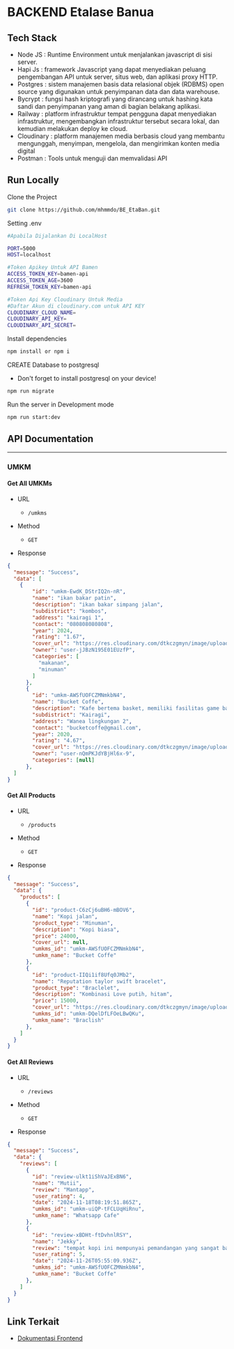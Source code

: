 # BACKEND Etalase Banua

## Tech Stack
- Node JS : Runtime Environment untuk menjalankan javascript di sisi server.
- Hapi Js : framework Javascript yang dapat menyediakan peluang pengembangan API untuk server, situs web, dan aplikasi proxy HTTP.
- Postgres : sistem manajemen basis data relasional objek (RDBMS) open source yang digunakan untuk penyimpanan data dan data warehouse.
- Bycrypt : fungsi hash kriptografi yang dirancang untuk hashing kata sandi dan penyimpanan yang aman di bagian belakang aplikasi.
- Railway : platform infrastruktur tempat pengguna dapat menyediakan infrastruktur, mengembangkan infrastruktur tersebut secara lokal, dan kemudian melakukan deploy ke cloud.
- Cloudinary : platform manajemen media berbasis cloud yang membantu mengunggah, menyimpan, mengelola, dan mengirimkan konten media digital
- Postman : Tools untuk menguji dan memvalidasi API

## Run Locally

Clone the Project

```bash
git clone https://github.com/mhmmdo/BE_EtaBan.git
```

Setting .env

```bash
#Apabila Dijalankan Di LocalHost

PORT=5000
HOST=localhost

#Token Apikey Untuk API Bamen
ACCESS_TOKEN_KEY=bamen-api
ACCESS_TOKEN_AGE=3600
REFRESH_TOKEN_KEY=bamen-api

#Token Api Key Cloudinary Untuk Media
#Daftar Akun di cloudinary.com untuk API KEY
CLOUDINARY_CLOUD_NAME=
CLOUDINARY_API_KEY=
CLOUDINARY_API_SECRET=

```

Install dependencies

```bash
npm install or npm i
```

CREATE Database to postgresql
- Don't forget to install postgresql on your device!
```bash
npm run migrate
```

Run the server in Development mode

```bash
npm run start:dev
```

## API Documentation

---

### UMKM

#### Get All UMKMs

- URL
  - `/umkms`

- Method
  - `GET`

- Response
```json
{
  "message": "Success",
  "data": [
    {
        "id": "umkm-EwdK_DStrIQ2n-nR",
        "name": "ikan bakar patin",
        "description": "ikan bakar simpang jalan",
        "subdistrict": "kombos",
        "address": "kairagi 1",
        "contact": "080808080808",
        "year": 2024,
        "rating": "1.67",
        "cover_url": "https://res.cloudinary.com/dtkczgmyn/image/upload/v1732551134/.../mrtbk.jpg",
        "owner": "user-jJBzN195E01EUzfP",
        "categories": [
          "makanan",
          "minuman"
        ]
      },
      {
        "id": "umkm-AWSfUOFCZMNmkbN4",
        "name": "Bucket Coffe",
        "description": "Kafe bertema basket, memiliki fasilitas game basket",
        "subdistrict": "Kairagi",
        "address": "Wanea lingkungan 2",
        "contact": "bucketcoffe@gmail.com",
        "year": 2020,
        "rating": "4.67",
        "cover_url": "https://res.cloudinary.com/dtkczgmyn/image/upload/v1731926663/..../%E6%83%A0%E6%AF%94%E5%A3%BD%E9%AF%9B%E9%AD%9A%E7%87%92.jpg",
        "owner": "user-nQmPKJdYBjHl6x-9",
        "categories": [null]
      },
  ]
}
```

#### Get All Products

- URL
  - `/products`

- Method
  - `GET`

- Response
```json
{
  "message": "Success",
  "data": {
    "products": [
      {
        "id": "product-C6zCj6uBH6-mBOV6",
        "name": "Kopi jalan",
        "product_type": "Minuman",
        "description": "Kopi biasa",
        "price": 24000,
        "cover_url": null,
        "umkms_id": "umkm-AWSfUOFCZMNmkbN4",
        "umkm_name": "Bucket Coffe"
      },
      {
        "id": "product-IIQi1if8Ufq0JMb2",
        "name": "Reputation taylor swift bracelet",
        "product_type": "Braclelet",
        "description": "Kombinasi Love putih, hitam",
        "price": 15000,
        "cover_url": "https://res.cloudinary.com/dtkczgmyn/image/upload/v1732552799/..../Reputation%20taylor%20swift%20bracelet.jpg",
        "umkms_id": "umkm-DQelDfLFOeLBwQKu",
        "umkm_name": "Braclish"
      },
    ]
  }
}
```

#### Get All Reviews

- URL
  - `/reviews`

- Method
  - `GET`

- Response
```json
{
  "message": "Success",
  "data": {
    "reviews": [
      {
        "id": "review-ulkt1iShVaJExBN6",
        "name": "Mutii",
        "review": "Mantapp",
        "user_rating": 4,
        "date": "2024-11-18T08:19:51.865Z",
        "umkms_id": "umkm-uiQP-tFCLUqHiRnu",
        "umkm_name": "Whatsapp Cafe"
      },
      {
        "id": "review-xBDHt-ftDvhnlRSY",
        "name": "Jekky",
        "review": "tempat kopi ini mempunyai pemandangan yang sangat bagus dan makanannya juga mempunyai cita rasa yang identik. selain itu saya sangat suka karena kafe ini sesuai dengan hobi saya yaitu bermain basket",
        "user_rating": 5,
        "date": "2024-11-26T05:55:09.936Z",
        "umkms_id": "umkm-AWSfUOFCZMNmkbN4",
        "umkm_name": "Bucket Coffe"
      },
    ]
  }
}
```

## Link Terkait
- [Dokumentasi Frontend](https://github.com/mhmmdo/FE_EtaBan)
